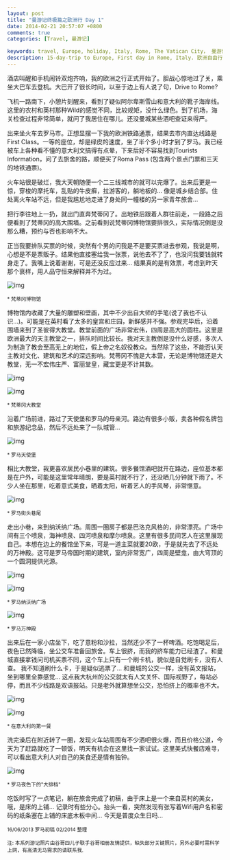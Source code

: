 ```yaml
---
layout: post
title: "曼游记终极篇之欧洲行 Day 1"
date: 2014-02-21 20:57:07 +0800
comments: true
categories: [Travel, 曼游记]

keywords: travel, Europe, holiday, Italy, Rome, The Vatican City， 曼游记, 欧洲游, 意大利旅游, 自由行, 罗马, 梵蒂冈 
description: 15-day-trip to Europe, First day in Rome, Italy. 欧洲自由行第一站梵蒂冈/罗马.
---
```

酒店叫醒和手机闹铃双炮齐响，我的欧洲之行正式开始了。胆战心惊地过了关，乘坐大巴车去登机。大巴开了很长时间，以至于边上有人说了句，Drive to Rome? 

飞机一路南下，小憩片刻醒来，看到了疑似阿尔卑斯雪山和意大利的靴子海岸线。这里的农村和英村那种Wild的感觉不同，比较规矩，没什么绿色。到了机场，海关检查过程非常简单，就问了我居住在哪儿。还没曼城某些酒吧查证来得严。

出来坐火车去罗马市。正想显摆一下我的欧洲铁路通票，结果去市内直达线路是First Class。一等的座位，却是绿皮的速度，坐了半个多小时才到了罗马。我已经被车上各种看不懂的意大利文搞得有点晕，下来后好不容易找到Tourists Information，问了去旅舍的路，顺便买了Roma Pass (包含两个景点门票和三天的地铁通票)。 

<!-- more -->

火车站很是破烂，我大天朝随便一个二三线城市的就可以完爆了。出来后更是一惊，穿梭的摩托车，乱贴的牛皮癣，拉游客的，躺地板的… 像是城乡结合部。住处离火车站不远，但是我尴尬地走进了身处同一幢楼的另一家青年旅舍… 

把行李往地上一扔，就出门直奔梵蒂冈了。出地铁后跟着人群往前走，一段路之后便看到了梵蒂冈的高大围墙。之前看到说梵蒂冈博物馆要排很久，实际情况倒是没那么糟，预约与否也影响不大。

正当我要排队买票的时候，突然有个男的问我是不是要买票进去参观，我说是啊，心想是不是票贩子。结果他直接塞给我一张票，说他去不了了，也没问我要钱就转身走了。我嘴上说着谢谢，可是还没反应过来… 结果真的是有效票，考虑到昨天那个衰样，用人品守恒来解释并不为过。

![img][img1]

<sub>* 梵蒂冈博物馆 </sub>

博物馆内收藏了大量的雕塑和壁画，其中不少出自大师的手笔(说了我也不认识…)。可能是在英村看了太多的皇宫和庄园，新鲜感并不强。参观完毕后，沿着围墙来到了圣彼得大教堂。教堂前面的广场非常宏伟，四周是高大的圆柱。这里是欧洲最大的天主教堂之一，排队时间比较长。我对天主教倒是没什么好感，多次人为制造了教会至高无上的地位，假上帝之名奴役教众。当然除了这些，不能否认天主教对文化、建筑和艺术的深远影响。梵蒂冈不愧是大本营，无论是博物馆还是大教堂，无一不宏伟庄严、富丽堂皇，藏宝更是不计其数。

![img][img2]

![img][img3]

<sub>* 梵蒂冈大教堂 </sub>

沿着广场前进，路过了天使堡和罗马的母亲河。路边有很多小贩，卖各种假名牌包和旅游纪念品，然后不远处来了一队城管…

![img][img4]

<sub>* 罗马天使堡 </sub>

相比大教堂，我更喜欢居民小巷里的建筑。很多餐馆酒吧就开在路边，座位基本都是在户外，可能是这里常年晴朗，要是英村就不行了，还没晒几分钟就下雨了。不少人坐在那里，吃着意式美食，晒着太阳，听着艺人的手风琴，非常惬意。

![img][img5]

<sub>* 罗马街头巷尾 </sub>

走出小巷，来到纳沃纳广场。周围一圈房子都是巴洛克风格的，非常漂亮。广场中间有三个喷泉，海神喷泉、四河喷泉和摩尔喷泉。这里有很多民间艺人在这里展现自己。本想在边上的餐馆坐下来，可是一道主菜就要20欧，于是就先去了不远处的万神殿。这可是罗马帝国时期的建筑，室内非常宽广，四周是壁龛，由大穹顶的一个圆洞提供光源。

![img][img6]

![img][img7]

<sub>* 罗马纳沃纳广场 </sub>

![img][img8]

<sub>* 罗马万神殿 </sub>

出来后在一家小店坐下，吃了意粉和沙拉，当然还少不了一杯啤酒。吃饱喝足后，夜色已然降临，坐公交车准备回旅舍。车上很挤，而我的挤车能力已经渣了。和曼城直接拿钱问司机买票不同，这个车上只有一个刷卡机，貌似是自觉刷卡，没有人查。 我不知道刷什么卡，于是疑似逃票了… 和曼城的公交一样，没有英文报站，坐到哪里全靠感觉… 这点我大杭州的公交就太有人文关怀、国际视野了，每站必停，而且不少线路是双语报站。只是老外就算想坐公交，恐怕挤上的概率也不大。

![img][img9]

![img][img10]

<sub>* 在意大利的第一餐 </sub>

洗完澡后在附近转了一圈，发现火车站周围有不少酒吧很火爆，而且价格公道，今天为了赶路就吃了一顿饭，明天有机会在这里找一家试试。这里美式快餐店难寻，可以看出意大利人对自己的美食还是情有独钟。

![img][img11]

<sub>* 罗马夜色下的"大排档" </sub>

吃饭时写了一点笔记，躺在旅舍完成了初稿，由于床上是一个来自英村的美女，哦，是床的上铺… 记录时有些分心。抬头一看，突然发现有张写着Wifi用户名和密码的纸条塞在上铺的床底木板中间… 今天是普度众生日吗…

<sub>16/06/2013 罗马初稿 02/2014 整理 </sub>

<sub>注: 本系列游记照片由谷哥四儿子联手谷哥相册友情提供，缺失部分关键照片，另外必要时需科学上网，有高清无马需求的请联系我.</sub>

[img1]: https://lh3.googleusercontent.com/-q_RrFajkmPk/Uv9oXiXxA6I/AAAAAAAAAWw/vv90NLIC7N4/w300/h400
[img2]: https://lh6.googleusercontent.com/-u8MiE6DZ6Hk/Uv9oVm0ozSI/AAAAAAAAAWo/QqwVlfMQ2Yw/w400/h300
[img3]: https://lh4.googleusercontent.com/-0qiOPWDWZPI/Uv9oZj4Og_I/AAAAAAAAAW4/d11AF79uRHk/w300/h200
[img4]: https://lh5.googleusercontent.com/-fuj3VLfbBws/Uv9ojUWgpUI/AAAAAAAAAXE/_NT8tqT-Wvk/w400/h300
[img5]: https://lh6.googleusercontent.com/-VbZlc_Q7sqc/Uv9oj7crv_I/AAAAAAAAAXM/N8Aai1GbjVM/w300/h400
[img6]: https://lh5.googleusercontent.com/-YW9kdKHBjRw/Uv9okIKV7cI/AAAAAAAAAXQ/nNLrqHniD2o/w400/h300
[img7]: https://lh3.googleusercontent.com/-9cPDZimvnwA/Uv9o8mddCnI/AAAAAAAAAXo/jcpcahYC0aQ/w400/h300
[img8]: https://lh4.googleusercontent.com/-9W3r9kCbX9k/Uv9o4LLM64I/AAAAAAAAAXg/ZuvWDmNqeCM/w400/h300
[img9]: https://lh5.googleusercontent.com/-CXFq7nhNkIs/Uv9pBjYH64I/AAAAAAAAAX8/FKpSnhkG_qk/w300/h400
[img10]: https://lh4.googleusercontent.com/-VkTm9GbIAJQ/Uv9pBSA75YI/AAAAAAAAAX0/I2NwWRxCtS4/w300/h400
[img11]: https://lh6.googleusercontent.com/-T845u2BoCL8/Uv9pCND2iLI/AAAAAAAAAYA/BdKCiTnh574/w300/h400